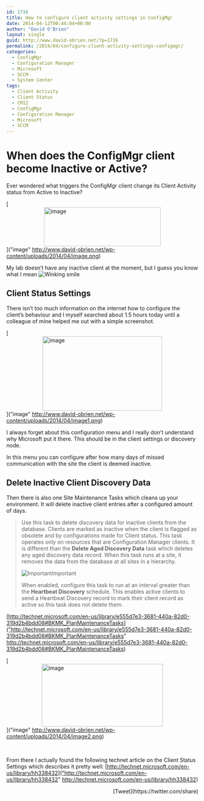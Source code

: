 ```yaml
---
id: 1716
title: How to configure client activity settings in ConfigMgr
date: 2014-04-12T00:44:04+00:00
author: "David O'Brien"
layout: single
guid: http://www.david-obrien.net/?p=1716
permalink: /2014/04/configure-client-activity-settings-configmgr/
categories:
  - ConfigMgr
  - Configuration Manager
  - Microsoft
  - SCCM
  - System Center
tags:
  - Client Activity
  - Client Status
  - CM12
  - ConfigMgr
  - Configuration Manager
  - Microsoft
  - SCCM
---
```

# When does the ConfigMgr client become Inactive or Active?

Ever wondered what triggers the ConfigMgr client change its Client Activity status from Active to Inactive?

[<img style="background-image: none; float: none; padding-top: 0px; padding-left: 0px; margin-left: auto; display: block; padding-right: 0px; margin-right: auto; border: 0px;" title="image" alt="image" src="http://www.david-obrien.net/wp-content/uploads/2014/04/image_thumb.png" width="306" height="102" border="0" />]("image" http://www.david-obrien.net/wp-content/uploads/2014/04/image.png)

My lab doesn’t have any inactive client at the moment, but I guess you know what I mean <img class="img-responsive wlEmoticon wlEmoticon-winkingsmile" style="border-style: none;" alt="Winking smile" src="http://www.david-obrien.net/wp-content/uploads/2014/04/wlEmoticon-winkingsmile.png" />

## Client Status Settings

There isn’t too much information on the internet how to configure the client’s behaviour and I myself searched about 1.5 hours today until a colleague of mine helped me out with a simple screenshot.

[<img style="background-image: none; float: none; padding-top: 0px; padding-left: 0px; margin-left: auto; display: block; padding-right: 0px; margin-right: auto; border: 0px;" title="image" alt="image" src="http://www.david-obrien.net/wp-content/uploads/2014/04/image_thumb1.png" width="314" height="195" border="0" />]("image" http://www.david-obrien.net/wp-content/uploads/2014/04/image1.png)

I always forget about this configuration menu and I really don’t understand why Microsoft put it there. This should be in the client settings or discovery node.

In this menu you can configure after how many days of missed communication with the site the client is deemed inactive.

## Delete Inactive Client Discovery Data

Then there is also one Site Maintenance Tasks which cleans up your environment. It will delete inactive client entries after a configured amount of days.

> Use this task to delete discovery data for inactive clients from the database. Clients are marked as inactive when the client is flagged as obsolete and by configurations made for Client status. This task operates only on resources that are Configuration Manager clients. It is different than the **Delete Aged Discovery Data** task which deletes any aged discovery data record. When this task runs at a site, it removes the data from the database at all sites in a hierarchy.
> 
> ![Important](http://i.technet.microsoft.com/areas/global/content/clear.gif "Important")Important
> 
> When enabled, configure this task to run at an interval greater than the **Heartbeat Discovery** schedule. This enables active clients to send a Heartbeat Discovery record to mark their client record as active so this task does not delete them.

[http://technet.microsoft.com/en-us/library/e555d7e3-3681-440a-82d0-319d2b4bdd08#BKMK_PlanMaintenanceTasks]("http://technet.microsoft.com/en-us/library/e555d7e3-3681-440a-82d0-319d2b4bdd08#BKMK_PlanMaintenanceTasks" http://technet.microsoft.com/en-us/library/e555d7e3-3681-440a-82d0-319d2b4bdd08#BKMK_PlanMaintenanceTasks)

[<img style="background-image: none; float: none; padding-top: 0px; padding-left: 0px; margin-left: auto; display: block; padding-right: 0px; margin-right: auto; border: 0px;" title="image" alt="image" src="http://www.david-obrien.net/wp-content/uploads/2014/04/image_thumb2.png" width="318" height="164" border="0" />]("image" http://www.david-obrien.net/wp-content/uploads/2014/04/image2.png)

&nbsp;

From there I actually found the following technet article on the Client Status Settings which describes it pretty well: [http://technet.microsoft.com/en-us/library/hh338432]("http://technet.microsoft.com/en-us/library/hh338432" http://technet.microsoft.com/en-us/library/hh338432) 

<div style="float: right; margin-left: 10px;">
  [Tweet](https://twitter.com/share)
</div>

